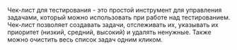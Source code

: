 Чек-лист для тестирования - это простой инструмент для управления задачами, который можно использовать при работе над тестированием. Чек-лист позволяет создавать задачи, отслеживать их, указывать их приоритет (низкий, средний, высокий) и удалять ненужные. Также можно очистить весь список задач одним кликом. 
